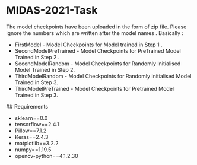 # MIDAS-2021-Task
The model checkpoints have been uploaded in the form of zip file. Please ignore the numbers which are written after the model names .
Basically :
<ul>
  <li>
    FirstModel - Model Checkpoints for Model trained in Step 1 .
  </li>
  <li>
    SecondModelPreTrained - Model Checkpoints for PreTrained Model Trained in Step 2 .
  </li>
  <li>
    SecondModelRandom - Model Checkpoints for Randomly Initialised Model Trained in Step 2.
  </li>
  <li>
    ThirdModelRandom - Model Checkpoints for Randomly Initialised Model Trained in Step 3.
  </li>
  <li>
    ThirdModelPreTrained - Model Checkpoints for Pretrained Model Trained in Step 3.
  </li>
 </ul>
## Requirements 
<ul>
  <li>sklearn==0.0</li>
  <li>tensorflow==2.4.1</li>
  <li>Pillow==7.1.2</li>
  <li>Keras==2.4.3</li>
  <li>matplotlib==3.2.2</li>
  <li>numpy==1.19.5</li>
  <li>opencv-python==4.1.2.30</li>
</ul>

  
   
